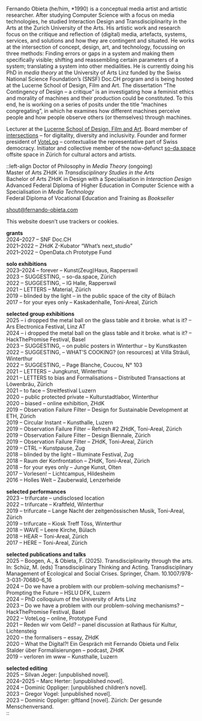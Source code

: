 Fernando Obieta (he/him, *1990) is a conceptual media artist and artistic researcher. After studying Computer Science with a focus on media technologies, he studied Interaction Design and Transdisciplinarity in the Arts at the Zurich University of the Arts. His artistic work and research focus on the critique and reflection of (digital) media, artefacts, systems, services, and solutions and how they are contingent and situated. He works at the intersection of concept, design, art, and technology, focussing on three methods: Finding errors or gaps in a system and making them specifically visible; shifting and reassembling certain parameters of a system; translating a system into other medialities. He is currently doing his PhD in *media theory* at the University of Arts Linz funded by the Swiss National Science Foundation’s (SNSF) Doc.CH program and is being hosted at the Lucerne School of Design, Film and Art. The dissertation “The Contingency of Design – a critique” is an investigating how a feminist ethics and morality of machines and their production could be constituted. To this end, he is working on a series of posits under the title “machines congregating”, in which he examines how different machines perceive people and how people observe others (or themselves) through machines.

Lecturer at the [Lucerne School of Design, Film and Art](https://www.hslu.ch/de-ch/design-film-kunst/). Board member of [intersections](https://intersections.ch/) – for digitality, diversity and inclusivity. Founder and former president of [VoteLog](https://votelog.ch/) – contextualise the representative part of Swiss democracy. Initiator and collective member of the now-defunct [so-da.space](https://so-da.space.fernando-obieta.com/) offsite space in Zürich for cultural actors and artists.

::left-align
Doctor of Philosophy in *Media Theory* (ongoing)  
Master of Arts ZHdK in *Transdisciplinary Studies in the Arts*  
Bachelor of Arts ZHdK in Design with a Specialisation in *Interaction Design*  
Advanced Federal Diploma of Higher Education in Computer Science with a Specialisation in *Media Technology*  
Federal Diploma of Vocational Education and Training as *Bookseller*  

[shout@fernando-obieta.com](mailto:shout@fernando-obieta.com)

This website doesn’t use trackers or cookies.
<br>  

**grants**  
2024–2027 – SNF Doc.CH  
2021–2022 – ZHdK Z-Kubator “What’s next_studio”  
2021–2022 – OpenData.ch Prototype Fund  

**solo exhibitions**  
2023–2024 – forever – Kunst(Zeug)Haus, Rapperswil  
2023 – SUGGESTING, – so-da.space, Zürich  
2022 – SUGGESTING, – IG Halle, Rapperswil  
2021 – LETTERS – Material, Zürich  
2019 – blinded by the light – in the public space of the city of Bülach  
2017 – for your eyes only – Kaskadenhalle, Toni-Areal, Zürich  

**selected group exhibitions**  
2025 – i dropped the metal ball on the glass table and it broke. what is it? – Ars Electronica Festival, Linz AT  
2024 – i dropped the metal ball on the glass table and it broke. what is it? – HackThePromise Festival, Basel  
2023 – SUGGESTING, – on public posters in Winterthur – by Kunstkasten  
2022 – SUGGESTING, – WHAT’S COOKING? (on resources) at Villa Sträuli, Winterthur  
2022 – SUGGESTING, – Page Blanche, Coucou, N° 103  
2021 – LETTERS – Jungkunst, Winterthur  
2021 – LETTERS to bias and Formalisations – Distributed Transactions at Löwenbräu, Zürich  
2021 – to face – Streitfestival Luzern  
2020 – public protected private – Kulturstadtlabor, Winterthur  
2020 – biased – online exhibition, ZHdK  
2019 – Observation Failure Filter – Design for Sustainable Development at ETH, Zürich  
2019 – Circular Instant – Kunsthalle, Luzern  
2019 – Observation Failure Filter – Refresh #2 ZHdK, Toni-Areal, Zürich  
2019 – Observation Failure Filter – Design Biennale, Zürich  
2019 – Observation Failure Filter – ZHdK, Toni-Areal, Zürich  
2019 – CTRL – Kunstpause, Zug  
2018 – blinded by the light – Illuminate Festival, Zug  
2018 – Raum der Konfrontation – ZHdK, Toni-Areal, Zürich  
2018 – for your eyes only – Junge Kunst, Olten  
2017 – Vorlesen! – Lichtcampus, Hildesheim  
2016 – Holles Welt – Zauberwald, Lenzerheide  

**selected performances**  
2023 – trifurcate – undisclosed location  
2022 – trifurcate – Kraftfeld, Winterthur  
2019 – trifurcate – Lange Nacht der zeitgenössischen Musik, Toni-Areal, Zürich  
2019 – trifurcate – Kiosk Treff Töss, Winterthur  
2018 – WAVE – Leere Kirche, Bülach  
2018 – HEAR – Toni-Areal, Zürich  
2017 – HERE – Toni-Areal, Zürich  

**selected publications and talks**  
2025 – Boogen, A., & Obieta, F. (2025). Transdisciplinarity through the arts. In: Schüz, M. (eds) Transdisciplinary Thinking and Acting. Transdisciplinary Management of Ecological and Social Crises. Springer, Cham. 10.1007/978-3-031-70680-6_16  
2024 – Do we have a problem with our problem-solving mechanisms? – Prompting the Future – HSLU DFK, Luzern  
2024 – PhD colloquium of the University of Arts Linz  
2023 – Do we have a problem with our problem-solving mechanisms? – HackThePromise Festival, Basel  
2022 – VoteLog – online, Prototype Fund  
2021 – Reden wir vom Geld? – panel discussion at Rathaus für Kultur, Lichtensteig  
2020 – the formalisers – essay, ZHdK  
2020 – What the Digital?! Ein Gespräch mit Fernando Obieta und Felix Stalder über Formalisierungen – podcast, ZHdK  
2019 – verloren im www – Kunsthalle, Luzern  

**selected editing**  
2025 – Silvan Jeger: \[unpublished novel\].  
2024–2025 – Marc Herter: \[unpublished novel\].  
2024 – Dominic Oppliger: \[unpublished children’s novel\].  
2023 – Gregor Vogel: \[unpublished novel\].  
2023 – Dominic Oppliger: giftland \[novel\]. Zürich: Der gesunde Menschenversand.  
::
